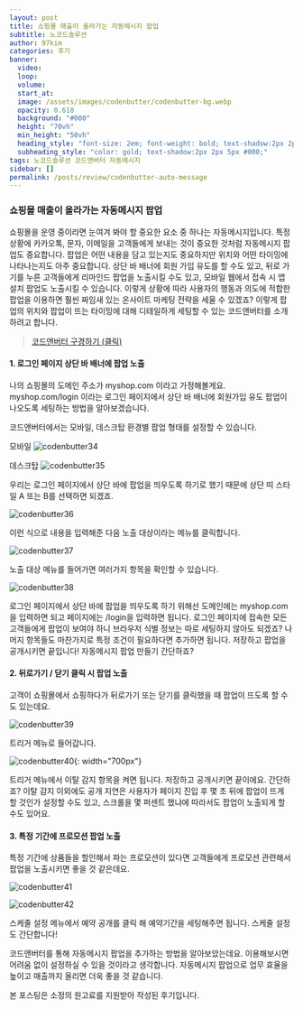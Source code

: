 ```yaml
---
layout: post
title: 쇼핑몰 매출이 올라가는 자동메시지 팝업
subtitle: 노코드솔루션
author: 97kim
categories: 후기
banner:
  video:
  loop:
  volume:
  start_at:
  image: /assets/images/codenbutter/codenbutter-bg.webp
  opacity: 0.618
  background: "#000"
  height: "70vh"
  min_height: "50vh"
  heading_style: "font-size: 2em; font-weight: bold; text-shadow:2px 2px 5px #000;"
  subheading_style: "color: gold; text-shadow:2px 2px 5px #000;"
tags: 노코드솔루션 코드앤버터 자동메시지
sidebar: []
permalink: /posts/review/codenbutter-auto-message
---
```


### 쇼핑몰 매출이 올라가는 자동메시지 팝업 ###

쇼핑몰을 운영 중이라면 눈여겨 봐야 할 중요한 요소 중 하나는 자동메시지입니다. 특정 상황에 카카오톡, 문자, 이메일을 고객들에게 보내는 것이 중요한 것처럼 자동메시지 팝업도 중요합니다. 팝업은 어떤 내용을 담고 있는지도 중요하지만 위치와 어떤 타이밍에 나타나는지도 아주 중요합니다. 상단 바 배너에 회원 가입 유도를 할 수도 있고, 뒤로 가기를 누른 고객들에게 리마인드 팝업을 노출시킬 수도 있고, 모바일 웹에서 접속 시 앱 설치 팝업도 노출시킬 수 있습니다. 이렇게 상황에 따라 사용자의 행동과 의도에 적합한 팝업을 이용하면 훨씬 짜임새 있는 온사이트 마케팅 전략을 세울 수 있겠죠? 이렇게 팝업의 위치와 팝업이 뜨는 타이밍에 대해 디테일하게 세팅할 수 있는 코드앤버터를 소개하려고 합니다.

> [코드앤버터 구경하기 (클릭)](https://www.codenbutter.com/?utm_source=site&utm_medium=blog&utm_campaign=1&utm_term=automessage)

#### 1. 로그인 페이지 상단 바 배너에 팝업 노출 ####
나의 쇼핑몰의 도메인 주소가 myshop.com 이라고 가정해볼게요. myshop.com/login 이라는 로그인 페이지에서 상단 바 배너에 회원가입 유도 팝업이 나오도록 세팅하는 방법을 알아보겠습니다.

코드앤버터에서는 모바일, 데스크탑 환경별 팝업 형태를 설정할 수 있습니다.

모바일
![codenbutter34](/assets/images/codenbutter/codenbutter34.png)

데스크탑
![codenbutter35](/assets/images/codenbutter/codenbutter35.png)

우리는 로그인 페이지에서 상단 바에 팝업을 띄우도록 하기로 했기 때문에 상단 띠 스타일 A 또는 B를 선택하면 되겠죠.

![codenbutter36](/assets/images/codenbutter/codenbutter36.png)

이런 식으로 내용을 입력해준 다음 노출 대상이라는 메뉴를 클릭합니다.

![codenbutter37](/assets/images/codenbutter/codenbutter37.png)

노출 대상 메뉴를 들어가면 여러가지 항목을 확인할 수 있습니다.

![codenbutter38](/assets/images/codenbutter/codenbutter38.png)

로그인 페이지에서 상단 바에 팝업을 띄우도록 하기 위해선 도메인에는 myshop.com을 입력하면 되고 페이지에는 /login을 입력하면 됩니다. 로그인 페이지에 접속한 모든 고객들에게 팝업이 보여야 하니 브라우저 식별 정보는 따로 세팅하지 않아도 되겠죠? 나머지 항목들도 마찬가지로 특정 조건이 필요하다면 추가하면 됩니다. 저장하고 팝업을 공개시키면 끝입니다! 자동메시지 팝업 만들기 간단하죠?

#### 2. 뒤로가기 / 닫기 클릭 시 팝업 노출 ####
고객이 쇼핑몰에서 쇼핑하다가 뒤로가기 또는 닫기를 클릭했을 때 팝업이 뜨도록 할 수도 있는데요.

![codenbutter39](/assets/images/codenbutter/codenbutter39.png)

트리거 메뉴로 들어갑니다.

![codenbutter40](/assets/images/codenbutter/codenbutter40.png){: width="700px"}

트리거 메뉴에서 이탈 감지 항목을 켜면 됩니다. 저장하고 공개시키면 끝이에요. 간단하죠?
이탈 감지 이외에도 공개 지연은 사용자가 페이지 진입 후 몇 초 뒤에 팝업이 뜨게 할 것인가 설정할 수도 있고, 스크롤을 몇 퍼센트 했냐에 따라서도 팝업이 노출되게 할 수도 있어요.

#### 3. 특정 기간에 프로모션 팝업 노출 ####
특정 기간에 상품들을 할인해서 파는 프로모션이 있다면 고객들에게 프로모션 관련해서 팝업을 노출시키면 좋을 것 같은데요.

![codenbutter41](/assets/images/codenbutter/codenbutter41.png)

![codenbutter42](/assets/images/codenbutter/codenbutter42.png)

스케줄 설정 메뉴에서 예약 공개를 클릭 해 예약기간을 세팅해주면 됩니다. 스케줄 설정도 간단합니다!


코드앤버터를 통해 자동메시지 팝업을 추가하는 방법을 알아보았는데요. 이용해보시면 어려움 없이 설정하실 수 있을 것이라고 생각합니다. 자동메시지 팝업으로 업무 효율을 높이고 매출까지 올리면 더욱 좋을 것 같습니다.

본 포스팅은 소정의 원고료를 지원받아 작성된 후기입니다.